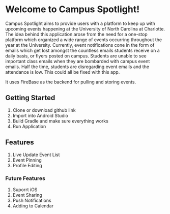# Welcome to Campus Spotlight!

Campus Spotlight aims to provide users with a platform to keep up with upcoming events happening at the University of North Carolina at Charlotte.
The idea behind this application arose from the need for a one-stop platform which organized a wide range of events occurring throughout the year at the University. Currently, event notifications cone in the form of emails which get lost amongst the countless emails students receive on a daily basis, or flyers posted on campus.
Students are unable to see important class emails when they are bombarded with campus event emails. Half the time, students are disregarding event emails and the attendance is low. This could all be fixed with this app.

It uses FireBase as the backend for pulling and storing events.

## Getting Started
1. Clone or download github link
2. Import into Android Studio
3. Build Gradle and make sure everything works
4. Run Application

## Features
1. Live Update Event List
2. Event Pinning
3. Profile Editing


### Future Features
1. Suporrt iOS
2. Event Sharing
3. Push Notifications
4. Adding to Calendar

